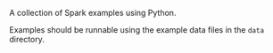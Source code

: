 A collection of Spark examples using Python.

Examples should be runnable using the example data files in the `data` directory.
